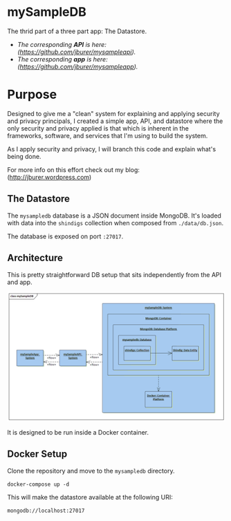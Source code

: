 # mySampleDB

The thrid part of a three part app: The Datastore.

- _The corresponding **API** is here: (https://github.com/jburer/mysampleapi)._
- _The corresponding **app** is here: (https://github.com/jburer/mysampleapp)._

# Purpose

Designed to give me a "clean" system for explaining and applying security and
privacy principals, I created a simple app, API, and datastore where the
only security and privacy applied is that which is inherent in the frameworks, software,
and services that I'm using to build the system.

As I apply security and privacy, I will branch this code and explain what's being done.

For more info on this effort check out my blog: (http://jburer.wordpress.com)

## The Datastore

The `mysampledb` database is a JSON document inside MongoDB. It's loaded with data
into the `shindigs` collection when composed from
`./data/db.json`.

The database is exposed on port `:27017`.

## Architecture

This is pretty straightforward DB setup that sits independently from the API and app.

![mySampleDB](/images/mySampleDB.gif)

It is designed to be run inside a Docker container.

## Docker Setup

Clone the repository and move to the `mysampledb` directory.

```
docker-compose up -d
```

This will make the datastore available at the following URI:

```
mongodb://localhost:27017
```
